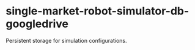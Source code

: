 single-market-robot-simulator-db-googledrive
=========

Persistent storage for simulation configurations.

